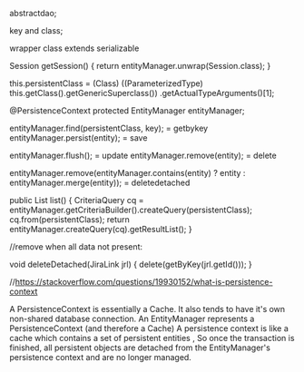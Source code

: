 abstractdao;

key and class;

wrapper class extends serializable

Session getSession() {
		return entityManager.unwrap(Session.class);
	}

this.persistentClass = (Class<T>) ((ParameterizedType) this.getClass().getGenericSuperclass())
				.getActualTypeArguments()[1];

@PersistenceContext	
	protected EntityManager entityManager;


entityManager.find(persistentClass, key); = getbykey
entityManager.persist(entity); = save

entityManager.flush(); = update
entityManager.remove(entity); = delete

entityManager.remove(entityManager.contains(entity) ? entity : entityManager.merge(entity)); = deletedetached

public List<T> list() {
		CriteriaQuery<T> cq = entityManager.getCriteriaBuilder().createQuery(persistentClass);
		cq.from(persistentClass);
		return entityManager.createQuery(cq).getResultList();
	}

//remove when all data not present:

 void deleteDetached(JiraLink jrl) {
		delete(getByKey(jrl.getId()));
	}


//https://stackoverflow.com/questions/19930152/what-is-persistence-context

A PersistenceContext is essentially a Cache. It also tends to have it's own non-shared database connection.
An EntityManager represents a PersistenceContext (and therefore a Cache)
A persistence context is like a cache which contains a set of persistent entities , So once the transaction is finished, all persistent objects are detached from the EntityManager's persistence context and are no longer managed.
